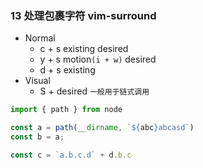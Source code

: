 ### 13 处理包裹字符 vim-surround

- Normal
  - c + s existing desired
  - y + s motion`(i + w)` desired
  - d + s existing
- Visual
  - S + desired `一般用于链式调用`


```js
import { path } from node

const a = path(__dirname, `${abc}abcasd`)
const b = a;

const c = `a.b.c.d` + d.b.c

```
